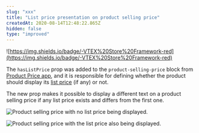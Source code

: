 ```yaml
---
slug: "xxx"
title: "List price presentation on product selling price"
createdAt: 2020-08-14T12:48:22.865Z
hidden: false
type: "improved"
---
```


![https://img.shields.io/badge/-VTEX%20Store%20Framework-red](https://img.shields.io/badge/-VTEX%20Store%20Framework-red)

The `hasListPrice` prop was added to the `product-selling-price` block from [Product Price app](https://vtex.io/docs/components/all/vtex.product-price/), and it is responsible for defining whether the product should display its [list price](https://help.vtex.com/en/tutorial/prices-v2--tutorials_4393?locale=en) (if any) or not.

The new prop makes it possible to display a different text on a product selling price if any list price exists and differs from the first one.

![Product selling price with no list price being displayed.](https://cdn.jsdelivr.net/gh/vtexdocs/dev-portal-content@readme-docs/docs/release-notes/047be76-rn-no-list-price_17.png)

![Product selling price with the list price also being displayed.](https://cdn.jsdelivr.net/gh/vtexdocs/dev-portal-content@readme-docs/docs/release-notes/c5c9ed1-rn-with-list-price_19.png)
